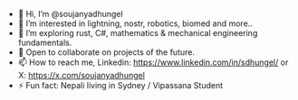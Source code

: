 - 👋 Hi, I’m @soujanyadhungel
- 👀 I’m interested in lightning, nostr, robotics, biomed and more..
- 🌱 I’m exploring rust, C#,  mathematics & mechanical engineering fundamentals.
- 💞️ Open to collaborate on projects of the future.
- 📫 How to reach me, 
Linkedin: https://www.linkedin.com/in/sdhungel/
or X: https://x.com/soujanyadhungel
- ⚡ Fun fact: Nepali living in Sydney / Vipassana Student

